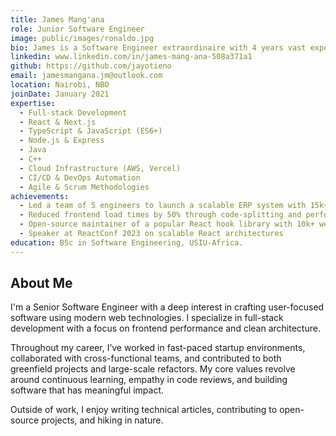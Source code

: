 ```yaml
---
title: James Mang'ana
role: Junior Software Engineer
image: public/images/ronaldo.jpg
bio: James is a Software Engineer extraordinaire with 4 years vast experience building scalable web applications and deputizing engineering teamss. He is passionate about clean code, mentoring junior developers, and leveraging modern technologies to solve real-world problems.
linkedin: www.linkedin.com/in/james-mang-ana-508a371a1
github: https://github.com/jayotieno
email: jamesmangana.jm@outlook.com
location: Nairobi, NBO
joinDate: January 2021
expertise:
  - Full-stack Development
  - React & Next.js
  - TypeScript & JavaScript (ES6+)
  - Node.js & Express
  - Java
  - C++
  - Cloud Infrastructure (AWS, Vercel)
  - CI/CD & DevOps Automation
  - Agile & Scrum Methodologies
achievements:
  - Led a team of 5 engineers to launch a scalable ERP system with 15k+ users
  - Reduced frontend load times by 50% through code-splitting and performance optimization
  - Open-source maintainer of a popular React hook library with 10k+ weekly downloads
  - Speaker at ReactConf 2023 on scalable React architectures
education: BSc in Software Engineering, USIU-Africa.
---
```


## About Me

I'm a Senior Software Engineer with a deep interest in crafting user-focused software using modern web technologies. I specialize in full-stack development with a focus on frontend performance and clean architecture.

Throughout my career, I’ve worked in fast-paced startup environments, collaborated with cross-functional teams, and contributed to both greenfield projects and large-scale refactors. My core values revolve around continuous learning, empathy in code reviews, and building software that has meaningful impact.

Outside of work, I enjoy writing technical articles, contributing to open-source projects, and hiking in nature.






